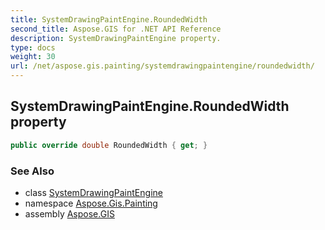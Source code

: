 ```yaml
---
title: SystemDrawingPaintEngine.RoundedWidth
second_title: Aspose.GIS for .NET API Reference
description: SystemDrawingPaintEngine property. 
type: docs
weight: 30
url: /net/aspose.gis.painting/systemdrawingpaintengine/roundedwidth/
---
```

## SystemDrawingPaintEngine.RoundedWidth property

```csharp
public override double RoundedWidth { get; }
```

### See Also

* class [SystemDrawingPaintEngine](../)
* namespace [Aspose.Gis.Painting](../../systemdrawingpaintengine/)
* assembly [Aspose.GIS](../../../)



